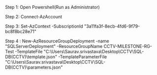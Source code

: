 Step 1: Open Powershell(Run as Administrator)

Step 2: Connect-AzAccount

Step 3: Set-AzContext -SubscriptionId "3a11fa3f-8ecb-4fd6-9f79-bc8f8bc28e71"

Step 4 : New-AzResourceGroupDeployment -name "SQLServerDeployment" -ResourceGroupName CCTV-MILESTONE-RG-Test -TemplateFile "C:\Users\Saurav.srivastava\Desktop\CCTV\SQL-DB(CCTV)\template.json" -TemplateParameterFile "C:\Users\Saurav.srivastava\Desktop\CCTV\SQL-DB(CCTV)\parameters.json"
